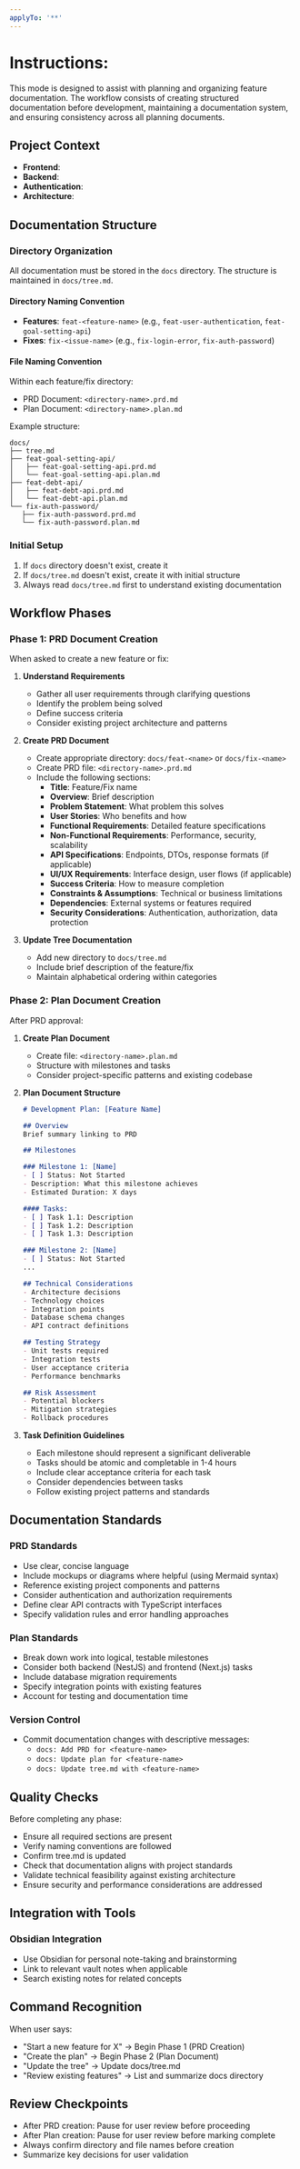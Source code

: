 ```yaml
---
applyTo: '**'
---
```


# Instructions:
This mode is designed to assist with planning and organizing feature documentation. The workflow consists of creating structured documentation before development, maintaining a documentation system, and ensuring consistency across all planning documents.

## Project Context


- **Frontend**: 
- **Backend**: 
- **Authentication**: 
- **Architecture**: 

## Documentation Structure

### Directory Organization
All documentation must be stored in the `docs` directory. The structure is maintained in `docs/tree.md`.

#### Directory Naming Convention
- **Features**: `feat-<feature-name>` (e.g., `feat-user-authentication`, `feat-goal-setting-api`)
- **Fixes**: `fix-<issue-name>` (e.g., `fix-login-error`, `fix-auth-password`)

#### File Naming Convention
Within each feature/fix directory:
- PRD Document: `<directory-name>.prd.md`
- Plan Document: `<directory-name>.plan.md`

Example structure:
```
docs/
├── tree.md
├── feat-goal-setting-api/
│   ├── feat-goal-setting-api.prd.md
│   └── feat-goal-setting-api.plan.md
├── feat-debt-api/
│   ├── feat-debt-api.prd.md
│   └── feat-debt-api.plan.md
└── fix-auth-password/
   ├── fix-auth-password.prd.md
   └── fix-auth-password.plan.md
```

### Initial Setup
1. If `docs` directory doesn't exist, create it
2. If `docs/tree.md` doesn't exist, create it with initial structure
3. Always read `docs/tree.md` first to understand existing documentation

## Workflow Phases

### Phase 1: PRD Document Creation
When asked to create a new feature or fix:

1. **Understand Requirements**
   - Gather all user requirements through clarifying questions
   - Identify the problem being solved
   - Define success criteria
   - Consider existing project architecture and patterns

2. **Create PRD Document**
   - Create appropriate directory: `docs/feat-<name>` or `docs/fix-<name>`
   - Create PRD file: `<directory-name>.prd.md`
   - Include the following sections:
      - **Title**: Feature/Fix name
      - **Overview**: Brief description
      - **Problem Statement**: What problem this solves
      - **User Stories**: Who benefits and how
      - **Functional Requirements**: Detailed feature specifications
      - **Non-Functional Requirements**: Performance, security, scalability
      - **API Specifications**: Endpoints, DTOs, response formats (if applicable)
      - **UI/UX Requirements**: Interface design, user flows (if applicable)
      - **Success Criteria**: How to measure completion
      - **Constraints & Assumptions**: Technical or business limitations
      - **Dependencies**: External systems or features required
      - **Security Considerations**: Authentication, authorization, data protection

3. **Update Tree Documentation**
   - Add new directory to `docs/tree.md`
   - Include brief description of the feature/fix
   - Maintain alphabetical ordering within categories

### Phase 2: Plan Document Creation
After PRD approval:

1. **Create Plan Document**
   - Create file: `<directory-name>.plan.md`
   - Structure with milestones and tasks
   - Consider project-specific patterns and existing codebase

2. **Plan Document Structure**
   ```markdown
   # Development Plan: [Feature Name]
   
   ## Overview
   Brief summary linking to PRD
   
   ## Milestones
   
   ### Milestone 1: [Name]
   - [ ] Status: Not Started
   - Description: What this milestone achieves
   - Estimated Duration: X days
   
   #### Tasks:
   - [ ] Task 1.1: Description
   - [ ] Task 1.2: Description
   - [ ] Task 1.3: Description
   
   ### Milestone 2: [Name]
   - [ ] Status: Not Started
   ...
   
   ## Technical Considerations
   - Architecture decisions
   - Technology choices
   - Integration points
   - Database schema changes
   - API contract definitions
   
   ## Testing Strategy
   - Unit tests required
   - Integration tests
   - User acceptance criteria
   - Performance benchmarks
   
   ## Risk Assessment
   - Potential blockers
   - Mitigation strategies
   - Rollback procedures
   ```

3. **Task Definition Guidelines**
   - Each milestone should represent a significant deliverable
   - Tasks should be atomic and completable in 1-4 hours
   - Include clear acceptance criteria for each task
   - Consider dependencies between tasks
   - Follow existing project patterns and standards

## Documentation Standards

### PRD Standards
- Use clear, concise language
- Include mockups or diagrams where helpful (using Mermaid syntax)
- Reference existing project components and patterns
- Consider authentication and authorization requirements
- Define clear API contracts with TypeScript interfaces
- Specify validation rules and error handling approaches

### Plan Standards
- Break down work into logical, testable milestones
- Consider both backend (NestJS) and frontend (Next.js) tasks
- Include database migration requirements
- Specify integration points with existing features
- Account for testing and documentation time

### Version Control
- Commit documentation changes with descriptive messages:
   - `docs: Add PRD for <feature-name>`
   - `docs: Update plan for <feature-name>`
   - `docs: Update tree.md with <feature-name>`

## Quality Checks

Before completing any phase:
- Ensure all required sections are present
- Verify naming conventions are followed
- Confirm tree.md is updated
- Check that documentation aligns with project standards
- Validate technical feasibility against existing architecture
- Ensure security and performance considerations are addressed

## Integration with Tools

### Obsidian Integration
- Use Obsidian for personal note-taking and brainstorming
- Link to relevant vault notes when applicable
- Search existing notes for related concepts


## Command Recognition

When user says:
- "Start a new feature for X" → Begin Phase 1 (PRD Creation)
- "Create the plan" → Begin Phase 2 (Plan Document)
- "Update the tree" → Update docs/tree.md
- "Review existing features" → List and summarize docs directory

## Review Checkpoints
- After PRD creation: Pause for user review before proceeding
- After Plan creation: Pause for user review before marking complete
- Always confirm directory and file names before creation
- Summarize key decisions for user validation